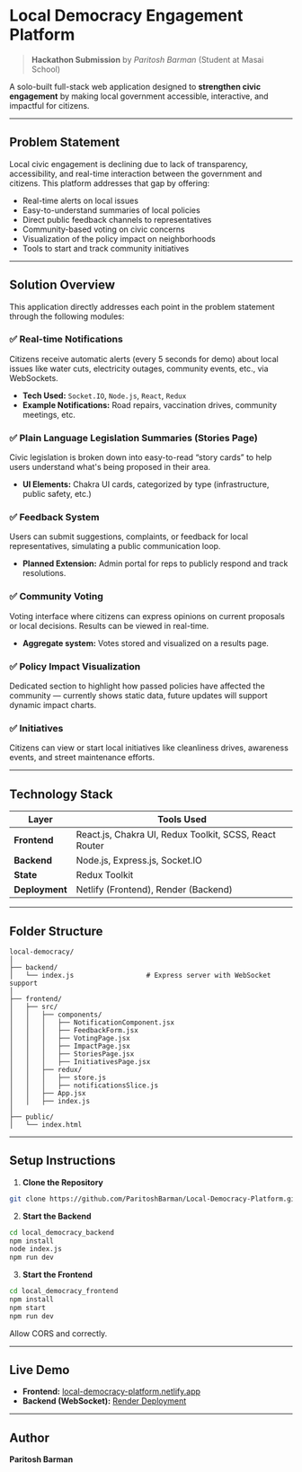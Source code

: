 
# Local Democracy Engagement Platform

> **Hackathon Submission** by *Paritosh Barman* (Student at Masai School)

A solo-built full-stack web application designed to **strengthen civic engagement** by making local government accessible, interactive, and impactful for citizens.

---

## Problem Statement

Local civic engagement is declining due to lack of transparency, accessibility, and real-time interaction between the government and citizens. This platform addresses that gap by offering:

- Real-time alerts on local issues
- Easy-to-understand summaries of local policies
- Direct public feedback channels to representatives
- Community-based voting on civic concerns
- Visualization of the policy impact on neighborhoods
- Tools to start and track community initiatives

---

## Solution Overview

This application directly addresses each point in the problem statement through the following modules:

### ✅ Real-time Notifications  
Citizens receive automatic alerts (every 5 seconds for demo) about local issues like water cuts, electricity outages, community events, etc., via WebSockets.

- **Tech Used:** `Socket.IO`, `Node.js`, `React`, `Redux`
- **Example Notifications:** Road repairs, vaccination drives, community meetings, etc.

### ✅ Plain Language Legislation Summaries (Stories Page)  
Civic legislation is broken down into easy-to-read “story cards” to help users understand what's being proposed in their area.

- **UI Elements:** Chakra UI cards, categorized by type (infrastructure, public safety, etc.)

### ✅ Feedback System  
Users can submit suggestions, complaints, or feedback for local representatives, simulating a public communication loop.

- **Planned Extension:** Admin portal for reps to publicly respond and track resolutions.

### ✅ Community Voting  
Voting interface where citizens can express opinions on current proposals or local decisions. Results can be viewed in real-time.

- **Aggregate system:** Votes stored and visualized on a results page.

### ✅ Policy Impact Visualization  
Dedicated section to highlight how passed policies have affected the community — currently shows static data, future updates will support dynamic impact charts.

### ✅ Initiatives  
Citizens can view or start local initiatives like cleanliness drives, awareness events, and street maintenance efforts.

---

## Technology Stack

| Layer        | Tools Used                                                                 |
|--------------|----------------------------------------------------------------------------|
| **Frontend** | React.js, Chakra UI, Redux Toolkit, SCSS, React Router                     |
| **Backend**  | Node.js, Express.js, Socket.IO                                             |
| **State**    | Redux Toolkit                                                              |
| **Deployment** | Netlify (Frontend), Render (Backend)                                   |

---

## Folder Structure

```
local-democracy/
│
├── backend/
│   └── index.js                  # Express server with WebSocket support
│
├── frontend/
│   ├── src/
│   │   ├── components/
│   │   │   ├── NotificationComponent.jsx
│   │   │   ├── FeedbackForm.jsx
│   │   │   ├── VotingPage.jsx
│   │   │   ├── ImpactPage.jsx
│   │   │   ├── StoriesPage.jsx
│   │   │   ├── InitiativesPage.jsx
│   │   ├── redux/
│   │   │   ├── store.js
│   │   │   ├── notificationsSlice.js
│   │   ├── App.jsx
│   │   ├── index.js
│
├── public/
│   └── index.html
```

---

## Setup Instructions

1. **Clone the Repository**

```bash
git clone https://github.com/ParitoshBarman/Local-Democracy-Platform.git

```

2. **Start the Backend**

```bash
cd local_democracy_backend
npm install
node index.js
npm run dev
```

3. **Start the Frontend**

```bash
cd local_democracy_frontend
npm install
npm start
npm run dev
```

Allow CORS and correctly.

---

## Live Demo

- **Frontend:** [local-democracy-platform.netlify.app](https://local-democracy-platform.netlify.app)
- **Backend (WebSocket):** [Render Deployment](https://local-democracy-platform.onrender.com)

---

## Author

**Paritosh Barman**  

